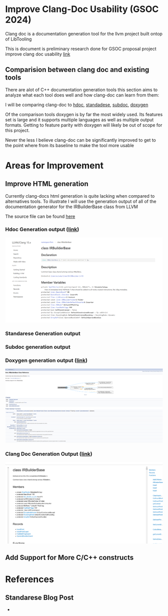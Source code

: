 # Improve Clang-Doc Usability (GSOC 2024)

Clang doc is a documentation generation tool for the llvm project built ontop of LibTooling 

This is document is preliminary research done for GSOC proposal project improve clang doc usability
[link](https://discourse.llvm.org/t/improve-clang-doc-usability/76996)

## Comparision between clang doc and existing tools

There are alot of C++ documentation generation tools this section aims to analyze 
what each tool does well and how clang-doc can learn from them:

I will be comparing clang-doc to 
[hdoc](https://hdoc.io/), [standadese](https://github.com/standardese/standardese),
[subdoc](https://github.com/chromium/subspace/tree/main/subdoc), 
[doxygen](https://www.doxygen.nl/)

Of the comparison tools doxygen is by far the most widely used. Its features set is large and it supports multiple languages as well as multiple output formats. Getting to feature parity with doxygen will likely be out of scope for this project.

Never the less I believe clang-doc can be significantly improved to get to the point where from its baseline to make the tool more usable

# Areas for Improvement

## Improve HTML generation

Currently clang-docs html generation is quite lacking when compared to alternatives tools. 
To illustrate I will use the generation output of all of the documentation generator for the IRBuilderBase class from LLVM


The source file can be found [here](https://github.com/hdoc/llvm-project/blob/release/15.x//llvm/include/llvm/IR/IRBuilder.h)

### Hdoc Generation output ([link](./hdocIRBuilderBase.htm))

![alt text](./hdocScreenshot.PNG "Title")



### Standarese Generation output

### Subdoc generation output

### Doxygen generation output ([link](./doxygenIRBuilder.htm))

![alt text](./doxygenIRBuilder.PNG)


### Clang Doc Generation Output ([link](./clangDocIRbuilderBase.htm))

![alt text](./clangDocScreenShot.PNG "Title")


## Add Support for More C/C++ constructs




# References

## Standarese Blog Post
- 